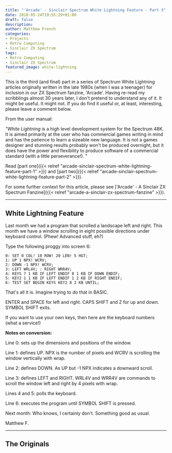 ```yaml
---
title: "'Arcade' - Sinclair Spectrum White Lightning Feature - Part 3"
date: 2018-05-24T19:55:29+01:00
draft: false
description: 
author: Matthew French
categories:
- Projects
- Retro Computing
- Sinclair ZX Spectrum
tags:
- Retro Computing
- Sinclair ZX Spectrum
featured_image: white-lightning
---
```


This is the third (and final) part in a series of Spectrum White Lightning articles originally written in the late 1980s (when I was a teenager) for inclusion in our ZX Spectrum fanzine, 'Arcade'. Having re-read my scribblings almost 30 years later, I don't pretend to understand any of it. It might be useful. It might not. If you do find it useful or, at least, interesting, please leave a comment below.

<!--more-->

From the user manual:

_"White Lightning_ is a high level development system for the Spectrum 48K. It is aimed primarily at the user who has commercial games writing in mind and has the patience to learn a sizeable new language. It is not a games designer and stunning results probably won't be produced overnight, but it does have the power and flexibility to produce software of a commercial standard (with a little perseverance!). "

Read [part one]({{< relref "arcade-sinclair-spectrum-white-lightning-feature-part-1" >}}) and [part two]({{< relref "arcade-sinclair-spectrum-white-lightning-feature-part-2" >}}).

For some further context for this article, please see ['Arcade' - A Sinclair ZX Spectrum Fanzine]({{< relref "arcade-a-sinclair-zx-spectrum-fanzine" >}}).

---

## White Lightning Feature

Last month we had a program that scrolled a landscape left and right. This month we have a window scrolling in eight possible directions under keyboard control. (Phew! Advanced stuff, eh?)

Type the following proggy into screen 6:

```
0: SET 0 COL! 10 ROW! 20 LEN! 5 HGT;
1: UP 1 NPX! WCRV;
2: DOWN -1 NPX! WCRV;
3: LEFT WRL4V; : RIGHT WRR4V;
4: KEYS 7 1 KB IF LEFT ENDIF 8 1 KB IF DOWN ENDIF;
5: KEY2 1 1 KB IF LEFT ENDIF 1 2 KB IF RIGHT ENDIF;
6: TEST SET BEGIN KEYS KEY2 8 2 KB UNTIL;
```

That's all it is. Imagine trying to do that in BASIC.

ENTER and SPACE for left and right. CAPS SHIFT and Z for up and down. SYMBOL SHIFT exits.

If you want to use your own keys, then here are the keyboard numbers (what a service!)

**Notes on conversion:**

Line 0: sets up the dimensions and positions of the window.

Line 1: defines UP. NPX is the number of pixels and WCRV is scrolling the window vertically with wrap.

Line 2: defines DOWN. As UP but -1 NPX indicates a downward scroll.

Line 3: defines LEFT and RIGHT. WRL4V and WRR4V are commands to scroll the window left and right by 4 pixels with wrap.

Lines 4 and 5: polls the keyboard.

Line 6: executes the program until SYMBOL SHIFT is pressed.

Next month: Who knows, I certainly don't. Something good as usual.

Matthew F.

---

## The Originals